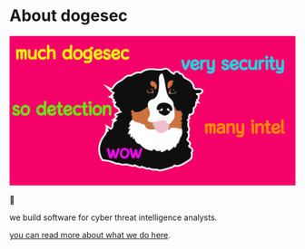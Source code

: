 # About dogesec

![muchdogesec](https://raw.githubusercontent.com/muchdogesec/.github/main/profile/much_security.png)

👋

we build software for cyber threat intelligence analysts.

[you can read more about what we do here](https://www.dogesec.com/).